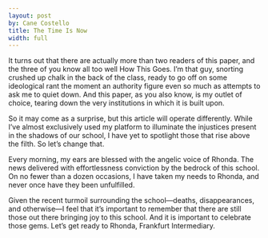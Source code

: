 ```yaml
---
layout: post
by: Cane Costello
title: The Time Is Now
width: full
---
```


It turns out that there are actually more than two readers of this paper, and the three of you know all too well How This Goes. I’m that guy, snorting crushed up chalk in the back of the class, ready to go off on some ideological rant the moment an authority figure even so much as attempts to ask me to quiet down. And this paper, as you also know, is my outlet of choice, tearing down the very institutions in which it is built upon.

So it may come as a surprise, but this article will operate differently. While I’ve almost exclusively used my platform to illuminate the injustices present in the shadows of our school, I have yet to spotlight those that rise above the filth. So let’s change that.

Every morning, my ears are blessed with the angelic voice of Rhonda. The news delivered with effortlessness conviction by the bedrock of this school. On no fewer than a dozen occasions, I have taken my needs to Rhonda, and never once have they been unfulfilled.

Given the recent turmoil surrounding the school—deaths, disappearances, and otherwise—I feel that it’s important to remember that there are still those out there bringing joy to this school. And it is important to celebrate those gems. Let’s get ready to Rhonda, Frankfurt Intermediary.